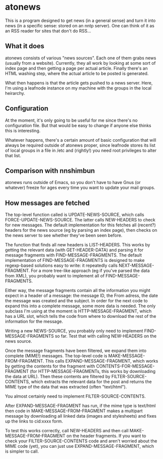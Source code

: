 atonews
=======

This is a program designed to get news (in a general sense) and turn
it into news (in a specific sense: stored on an nntp server). One can
think of it as an RSS reader for sites that don't do RSS...

What it does
------------

atonews consists of various "news sources". Each one of them grabs
news (usually from a website). Currently, they all work by looking at
some sort of index page and then getting a page per actual
article. Finally there's an HTML washing step, where the actual
article to be posted is generated.

What then happens is that the article gets pushed to a news
server. Here, I'm using a leafnode instance on my machine with the
groups in the local heirarchy.

Configuration
-------------

At the moment, it's only going to be useful for me since there's no
configuration file. But that would be easy to change if anyone else
thinks this is interesting.

Whatever happens, there's a certain amount of basic configuration that
will always be required outside of atonews proper, since leafnode
stores its list of local groups in a file in /etc and (rightly!) you
need root privileges to alter that list.

Comparison with nnshimbun
-------------------------

atonews runs outside of Emacs, so you don't have to have Gnus (or
whatever) freeze for ages every time you want to update your mail
groups.

How messages are fetched
------------------------

The top-level function called is UPDATE-NEWS-SOURCE, which calls
FORCE-UPDATE-NEWS-SOURCE. The latter calls NEW-HEADERS to check for
new messages. The default implementation for this fetches all
(recent?) headers for the news source (eg by parsing an index page),
then checks on the news server to see whether they've been seen
before.

The function that finds all new headers is LIST-HEADERS. This works by
getting the relevant data (with GET-HEADER-DATA) and parsing it for
message fragments with FIND-MESSAGE-FRAGMENTS. The default
implementation of FIND-MESSAGE-FRAGMENTS is designed to make
regexp-based solutions easy to write: it repeatedly calls
NEXT-MESSAGE-FRAGMENT. For a more tree-like approach (eg if you've
parsed the data from XML), you probably want to implement all of
FIND-MESSAGE-FRAGMENTS.

Either way, the message fragments contain all the information you
might expect in a header of a message: the message ID, the From
adress, the date the message was created and the subject. In order for
the next code to expand this into a complete message, some more data
is needed. The only subclass I'm using at the moment is
HTTP-MESSAGE-FRAGMENT, which has a URL slot, which tells the code from
where to download the rest of the information for the message.

Writing a new NEWS-SOURCE, you probably only need to implement
FIND-MESSAGE-FRAGMENTS so far. Test that with calling NEW-HEADERS on
the news source.

Once the message fragments have been filtered, we expand them into
complete (MIME!) messages. The top-level code is
MAKE-MESSAGE-FROM-FRAGMENT. This calls EXPAND-MESSAGE-FRAGMENT, which
works by getting the contents for the fragment with
CONTENTS-FOR-MESSAGE-FRAGMENT (for HTTP-MESSAGE-FRAGMENTs, this works
by downloading the data at URL). Then these contents are filtered by
FILTER-SOURCE-CONTENTS, which extracts the relevant data for the post
and returns the MIME type of the data that was extracted (often
"text/html").

You almost certainly need to implement FILTER-SOURCE-CONTENTS.

After EXPAND-MESSAGE-FRAGMENT has run, if the mime type is text/html
then code in MAKE-MESSAGE-FROM-FRAGMENT makes a multipart message by
downloading all linked data (images and stylesheets) and fixes up the
links to cid:xxxx form.

To test this works correctly, call NEW-HEADERS and then call
MAKE-MESSAGE-FROM-FRAGMENT on the header fragments. If you want to
check your FILTER-SOURCE-CONTENTS code and aren't worried about the
MIME code (yet), you can just use EXPAND-MESSAGE-FRAGMENT, which is
simpler to call.
